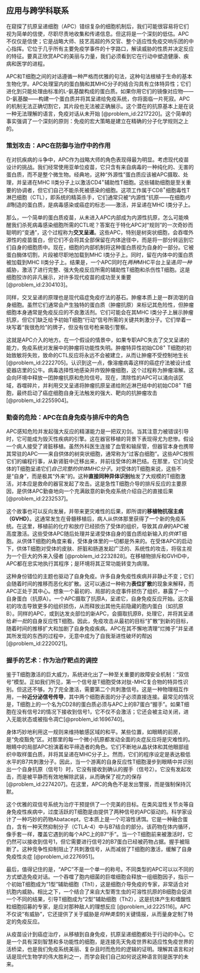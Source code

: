 ## 应用与跨学科联系

在窥探了抗原呈递细胞（APC）错综复杂的细胞机制后，我们可能很容易将它们视为简单的信使，尽职尽责地收集和传递信息。但这将是一个深刻的低估。APC不仅仅是信使；它是战略大师、技艺高超的外交官、整个适应性免疫交响乐团的中心指挥。它位于几乎所有主要免疫学事件的十字路口，解读威胁的性质并决定反应的特征。要真正欣赏APC的美丽与力量，我们必须看到它在行动中塑造健康、疾病和医学的进程。

APC和T细胞之间的对话遵循一种严格而优雅的句法，这种句法根植于生命的基本生物化学。APC处理室内的蛋白酶和其MHC分子的结合沟具有立体特异性；它们进化到只能处理由标准的L-氨基酸构成的蛋白质。如果你用它们的镜像对应物——D-氨基酸——构建一个蛋白质并将其呈递给免疫系统，你将面临一片死寂。APC的机制无法正确切割它，其片段也无法被正确展示。这个潜在的抗原基本上是在说一种无法理解的语言，免疫对话从未开始 [@problem_id:2217220]。这个简单的事实强调了一个深刻的原则：免疫的宏大策略是建立在精确的分子化学规则之上的。

### 策划攻击：APC在防御与治疗中的作用

在对抗疾病的斗争中，APC作为战略大师的角色表现得最为明显。考虑现代疫苗设计的挑战。我们经常使用亚单位疫苗，它只含有来自病毒的一种纯化的、无害的蛋白质，而不是整个微生物。经典地，这种“外源性”蛋白质应该被APC摄取、处理，并呈递在MHC II类分子上以激活CD4$^{+}$辅助性T细胞。这些辅助细胞是至关重要的协调者，但它们自己不能杀死被感染的细胞。这项工作属于CD8$^{+}$细胞毒性T淋巴细胞（CTL），即系统的精英杀手，它们通常只被“内源性”抗原——在细胞*内部*制造的蛋白质，是病毒感染或癌症的标志——激活，并呈递在MHC I类分子上。

那么，一个简单的蛋白质疫苗，从未进入APC内部成为内源性抗原，怎么可能唤醒我们杀死病毒感染细胞所需的CTL呢？答案在于特化APC对“规则”的一次奇妙而聪明的“变通”，这个过程称为**交叉呈递**。这些APC，特别是树突状细胞，会吞噬外源性的疫苗蛋白，但它们不会将其全部保留在内体途径中，而是将一部分转运到它们自身的细胞质中。现在，细胞的内部机制将这种蛋白质视为自身的一部分。它被蛋白酶体切割，片段被尽职地加载到MHC I类分子上。同时，留在内体中的蛋白质被加载到MHC II类分子上。结果是，一个APC同时在*两种*MHC平台上呈递*同一种*威胁，激活了进行完整、强大免疫反应所需的辅助性T细胞和杀伤性T细胞。这是细胞狡诈的非凡展示，对许多现代疫苗的成功至关重要 [@problem_id:2304103]。

同样，交叉呈递的原理也是现代癌症免疫疗法的基石。肿瘤本质上是一群流氓的自身细胞。虽然它们通常会产生独特的蛋白质（肿瘤抗原）来标记其危险性，但肿瘤细胞本身通常是免疫反应的不良激活剂。它们可能会在其MHC I类分子上展示肿瘤抗原，但它们缺乏给予初始T细胞“行动”信号所需的关键共刺激分子。它们举着一块写着“我很危险”的牌子，但没有信号枪来吸引警察。

这就是APC介入的地方。在一个假设的情景中，如果专职APC失去了交叉呈递的能力，免疫系统对发展中的肿瘤将功能性失明。肿瘤特异性初始CD8$^{+}$ T细胞的初始致敏将失败，致命的CTL反应将永远不会被建立，从而让肿瘤不受控制地生长 [@problem_id:2222705]。认识到这一点，像溶瘤病毒这样的癌症疗法被设计成瓷器店里的公牛。病毒选择性地感染并炸毁肿瘤细胞，这个过程称为肿瘤溶解。这会向环境中释放一团肿瘤抗原和危险信号。现在，清除性的APC可以涌向该区域，吞噬碎片，并利用交叉呈递将肿瘤抗原呈递给附近淋巴结中的初始CD8$^{+}$ T细胞，最终启动了癌症细胞自身无法触发的强大、靶向的抗肿瘤攻击 [@problem_id:2255904]。

### 勤奋的危险：APC在自身免疫与排斥中的角色

APC感知危险并发起强大反应的精湛能力是一把双刃剑。当其注意力被错误引导时，它可能成为毁灭性疾病的引擎。这在器官移植的背景下表现得尤为悲惨。假设一个病人接受了肾脏移植。虽然外科医生连接了血管和输尿管，但器官本身也携带其常驻的APC——来自供体的树突状细胞，通常称为“过客白细胞”。这些APC按照它们的编程行事，从新肾脏中迁移出来，并前往受体的淋巴结。在那里，它们向受体的T细胞呈递它们*自己完整的供体MHC分子*。对受体的T细胞来说，这些不是“自身”，而是极其“外来”的。这种**直接同种异体识别**触发了大规模的T细胞激活，对本应是救命的器官发起了攻击。这是急性T细胞介导的排斥反应的主要原因，是供体APC勤奋地向一个充满敌意的新免疫系统介绍自己的直接后果 [@problem_id:2232537]。

这个故事也可以反向发展，并带来更灾难性的后果，即所谓的**移植物抗宿主病（GVHD）**。这通常发生在骨髓移植后，病人从供体那里获得了一个新的免疫系统。在这里，移植前的化疗和放疗已经损伤了受体的组织，导致其*自身*的APC被高度激活。这些受体APC随后处理并呈递受体自身的蛋白质给新输入的*供体*T细胞。从供体T细胞的角度来看，受体身体里的一切都是外来的。在受体APC的启动下，供体T细胞对受体的皮肤、肝脏和肠道发起广泛的、系统性的攻击，将宿主视为一个巨大的外来入侵者 [@problem_id:2232828]。在移植物排斥和GVHD中，APC都在忠实地执行其程序；是环境将其正常功能转变为病理。

这种身份错位的主题也驱动了自身免疫。许多自身免疫性疾病并非静止不变；它们会随着时间的推移而恶化和扩散。这可以通过一种称为**表位扩散**的现象来解释，而APC正处于其中心。想象一个最初的、局部的炎症事件损伤了组织，暴露了一个自身蛋白（抗原A）。一个APC摄取了抗原A，呈递它，自身免疫反应开始。这次最初的攻击导致更多的组织损伤，从而释放出其他先前隐藏的胞内蛋白（如抗原B）。同样的APC，或到达发炎部位的新APC，会摄取抗原B，处理它，并将其呈递给*新一批*的自身反应性T细胞。因此，免疫攻击从最初的目标“扩散”到新的目标，随着时间的推移扩大和加剧了自身免疫疾病。APC在其不懈地清理“烂摊子”并呈递其所发现的东西的过程中，无意中成为了自我渐进性破坏的帮凶 [@problem_id:2220021]。

### 握手的艺术：作为治疗靶点的调控

鉴于T细胞激活的巨大威力，系统进化出了一种至关重要的故障安全机制：“双信号”模型。正如我们所见，第一个信号是T细胞受体对肽-MHC复合物的特异性识别。但这还不够。为了完全激活，需要第二个共刺激信号。这是一种物理相互作用，一种**近分泌信号传导**，其中两个细胞表面的分子必须直接连接。最常见的情况是，T细胞上的一个名为CD28的蛋白质必须与APC上的B7蛋白“握手”。如果T细胞在没有信号2的情况下接收到信号1，它不仅不会激活；它还会被主动关闭，进入无能状态或被指令凋亡[@problem_id:1696740]。

身体巧妙地利用这一规则来维持敏感区域的和平。某些位置，如眼睛的前房，是“免疫豁免”区。对那里的每一个微小抗原都发动全面的炎症反应将是灾难性的。眼睛中的局部APC扮演着和平缔造者的角色。它们不断地从晶状体和其他眼部组织中取样蛋白质，并将其呈递在MHC分子上。然而，它们的程序设定是表达极低水平的B7共刺激分子。因此，当一个游离的自身反应性T细胞漫步到眼睛中并识别出一个自身抗原（信号1）时，它没有接收到确认的握手（信号2）。它没有发起攻击，而是被平静而有效地解除武装，从而确保了视力的保存 [@problem_id:2274207]。在这里，APC的角色不是发出警报，而是强制保持沉默。

这个优雅的双信号系统为治疗干预提供了一个完美的目标。在类风湿性关节炎等自身免疫性疾病中，过度活跃的T细胞是由提供了两种信号的APC驱动的。科学家设计了一种巧妙的药物Abatacept，它本质上是一个可溶性诱饵。它是一种融合蛋白，含有一种天然抑制分子（CTLA-4）中与B7结合的部分。该药物在体内循环，像手套一样，覆盖它遇到的每个APC上的B7“手”。当一个T细胞前来被激活时，它仍然可以接收到信号1，但它需要进行信号2的B7蛋白已经被药物占据。握手被阻断了。这种竞争性抑制阻止了共刺激信号，从而减弱了T细胞的激活，缓解了自身免疫性炎症 [@problem_id:2276951]。

最后，值得记住的是，“APC”不是一个单一的称号。不同类型的APC可以以不同的方式塑造免疫对话。一个吞噬了胞内细菌的巨噬细胞会释放一组细胞因子，指示一个初始T细胞成为“1型”辅助细胞（Th1），这是细胞介导免疫的专家，非常适合对抗胞内威胁。相比之下，一个结合了来自大型寄生虫的可溶性抗原的B细胞会促进一个不同的结果，引导T细胞成为“2型”辅助细胞（Th2），这是抗体产生和嗜酸性粒细胞招募的专家，是应对那种敌人的理想反应 [@problem_id:2225116]。APC不仅说“有威胁”，它还提供了关于威胁是*何种类型*的关键情报，从而量身定制了特定的免疫反应。

从疫苗设计到癌症治疗，从移植到自身免疫，抗原呈递细胞都处于行动的中心。它是一个具有深刻智慧和多功能性的细胞，是连接先天免疫世界和适应性免疫世界的活桥梁，也是我们免疫系统美丽、复杂且时而危险的逻辑的证明。理解其语言和对话是现代生物学的伟大胜利之一，而学会我们自己如何说这种语言则是医学的未来。